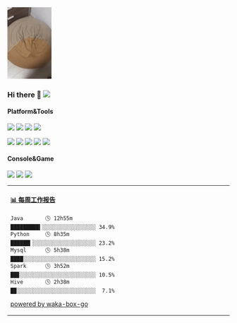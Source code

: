 <img src="https://raw.githubusercontent.com/xingzhicn/xingzhicn/master/dog.gif" width="100">

### Hi there 👋 ![](https://visitor-badge.laobi.icu/badge?page_id=journey-ad.readme)

#### Platform&Tools
[![](https://img.shields.io/badge/OS-Arch%20Linux-33aadd?style=flat-square&logo=arch-linux&logoColor=ffffff)](https://www.archlinux.org/)
[![](https://img.shields.io/badge/macOS-Hackintosh-292e33?style=flat-square&logo=apple&logoColor=ffffff)](https://www.tonymacx86.com/)
[![](https://img.shields.io/badge/Windows-10-2376bc?style=flat-square&logo=windows&logoColor=ffffff)](https://www.microsoft.com/windows/get-windows-10)
[![](https://img.shields.io/badge/IDE-idea-blue?style=flat-square&logo=intellij-idea&logoColor=ffffff)](https://code.visualstudio.com/)

[![](https://img.shields.io/badge/-Java-C2CD21?style=flat-square&logo=Java&logoColor=ffffff)](https://https://www.java.com/)
[![](https://img.shields.io/badge/-Scala-DC322F?style=flat-square&logo=Scala&logoColor=ffffff)](https://www.scala.org/)
[![](https://img.shields.io/badge/-Python-367BB2?style=flat-square&logo=Python&logoColor=ffffff)](https://www.python.org/)
[![](https://img.shields.io/badge/-Rust-8b0000?style=flat-square&logo=Rust&logoColor=ffffff)](https://www.rust.com/)
[![](https://img.shields.io/badge/-Linux-269539?style=flat-square&logo=Linux&logoColor=ffffff)](https://linux.org/)

#### Console&Game
![](https://img.shields.io/badge/-Nintendo%20Switch-e60012?style=flat-square&logo=nintendo%20switch&logoColor=ffffff)
[![](https://img.shields.io/badge/-PlayStation%204-0070d1?style=flat-square&logo=playstation&logoColor=ffffff)](https://psnine.com/psnid/journey-ad)
[![](https://img.shields.io/badge/Steam-171a21?style=flat-square&logo=steam&logoColor=ffffff)](https://steamcommunity.com/id/journey_ad)
<table>
<tr>
<td valign="top" width="50%">

<!-- waka-box start -->
#### <a href="https://gist.github.com/a074b1d99d36db5b72c8ef9c1436a074" target="_blank">📊 每周工作报告</a>
```text
Java       🕓 12h55m █████████▍░░░░░░░░░░░░░░░░░ 34.9%
Python     🕓 8h35m  ██████▎░░░░░░░░░░░░░░░░░░░░ 23.2%
Mysql      🕓 5h38m  ████░░░░░░░░░░░░░░░░░░░░░░░ 15.2%
Spark      🕓 3h52m  ██▊░░░░░░░░░░░░░░░░░░░░░░░░ 10.5%
Hive       🕓 2h38m  █▉░░░░░░░░░░░░░░░░░░░░░░░░░  7.1%
```
<!-- Powered by https://github.com/journey-ad/waka-box-go . -->
<!-- waka-box end -->

[powered by waka-box-go](https://github.com/journey-ad/waka-box-go)

</td>
<td valign="top" width="50%">


</td>
</tr>
</table>

<!--
**journey-ad/journey-ad** is a ✨ _special_ ✨ repository because its `README.md` (this file) appears on your GitHub profile.

Here are some ideas to get you started:

- 🔭 I’m currently working on ...
- 🌱 I’m currently learning ...
- 👯 I’m looking to collaborate on ...
- 🤔 I’m looking for help with ...
- 💬 Ask me about ...
- 📫 How to reach me: ...
- 😄 Pronouns: ...
- ⚡ Fun fact: ...
-->

